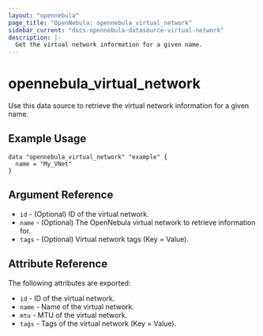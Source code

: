 ```yaml
---
layout: "opennebula"
page_title: "OpenNebula: opennebula_virtual_network"
sidebar_current: "docs-opennebula-datasource-virtual-network"
description: |-
  Get the virtual network information for a given name.
---
```


# opennebula_virtual_network

Use this data source to retrieve the virtual network information for a given name.

## Example Usage

```hcl
data "opennebula_virtual_network" "example" {
  name = "My_VNet"
}
```

## Argument Reference

* `id` - (Optional) ID of the virtual network.
* `name` - (Optional) The OpenNebula virtual network to retrieve information for.
* `tags` - (Optional) Virtual network tags (Key = Value).

## Attribute Reference

The following attributes are exported:

* `id` - ID of the virtual network.
* `name` - Name of the virtual network.
* `mtu` - MTU of the virtual network.
* `tags` - Tags of the virtual network (Key = Value).
